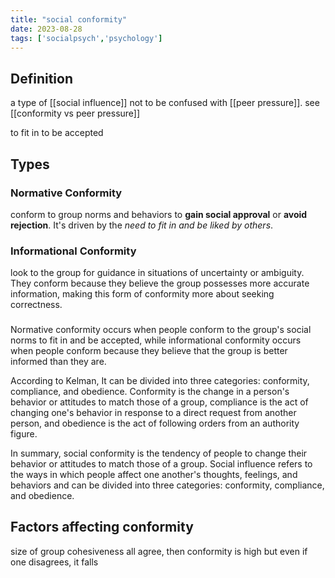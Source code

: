 ```yaml
---
title: "social conformity"
date: 2023-08-28
tags: ['socialpsych','psychology']
---
```


## Definition

a type of [[social influence]]
not to be confused with [[peer pressure]]. see [[conformity vs peer pressure]]

to fit in
to be accepted


## Types
### Normative Conformity
conform to group norms and behaviors to **gain social approval** or **avoid rejection**. It's driven by the *need to fit in and be liked by others*.
### Informational Conformity
look to
the group for guidance in situations of uncertainty or ambiguity. They conform because they
believe the group possesses more accurate information, making this form of conformity
more about seeking correctness.
###

Normative conformity occurs when people conform to the group's social norms to fit in and be accepted, while informational conformity occurs when people conform because they believe that the group is better informed than they are.

According to Kelman,  It can be divided into three categories: 
conformity, compliance, and obedience. 
Conformity is the change in a person's behavior or attitudes to match those of a group, compliance is the act of changing one's behavior in response to a direct request from another person, and obedience is the act of following orders from an authority figure.

In summary, social conformity is the tendency of people to change their behavior or attitudes to match those of a group. Social influence refers to the ways in which people affect one another's thoughts, feelings, and behaviors and can be divided into three categories: conformity, compliance, and obedience.

## Factors affecting conformity
size of group
cohesiveness
all agree, then conformity is high but even if one disagrees, it falls

